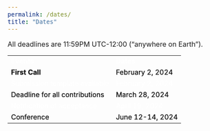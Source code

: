```yaml
---
permalink: /dates/
title: "Dates"
---
```

<html>
<head>
<meta name="viewport" content="width=device-width, initial-scale=1">
<style>

th, td {
  text-align: left;
  padding: 15px;
  font-size: 18px;
}

h1, h2, h3, h4, h5 {
  font-size:25px;
}
body {
    font-size: 16px;
} 

tr:nth-child(odd) {
  background-color: #009999;
  font-size: 16px;
}
</style>
</head>
<body>

<p>All deadlines are 11:59PM UTC-12:00 (“anywhere on Earth”).</p>

<table>
  <tr>
    <td style="color: #ffffff; text-shadow: 0.2px 0.2px"><b>Events</b></td>
    <td style="color: #ffffff; text-shadow: 0.2px 0.2px"><b>Dates</b></td>
  </tr>
  <tr>
     <td style="text-shadow: 0.1px 0.1px;"><b>First Call</b></td>
     <td style="text-shadow: 0.1px 0.1px;">February 2, 2024</td>
  </tr>
  <tr>
    <td style="color: #ffffff; text-shadow: 0.2px 0.2px">Submission template available</td>
    <td style="color: #ffffff; text-shadow: 0.2px 0.2px">February 2, 2024</td>
  </tr>
  <tr>
    <td style="text-shadow: 0.2px 0.2px;">Deadline for all contributions</td>
    <td style="text-shadow: 0.2px 0.2px;">March 28, 2024</td>
  </tr>
  <tr>
    <td style="color: #ffffff; text-shadow: 0.2px 0.2px">Notification of acceptance</td>
    <td style="color: #ffffff; text-shadow: 0.2px 0.2px">April 19, 2024</td>
  </tr>
  <tr>
    <td style="text-shadow: 0.2px 0.2px;">Conference</td>
    <td style="text-shadow: 0.2px 0.2px;">June 12-14, 2024</td>
  </tr>
</table>

</body>
</html>
